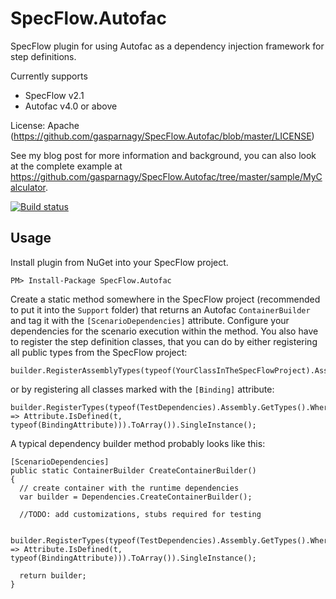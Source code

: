 # SpecFlow.Autofac
SpecFlow plugin for using Autofac as a dependency injection framework for step definitions.

Currently supports
* SpecFlow v2.1
* Autofac v4.0 or above

License: Apache (https://github.com/gasparnagy/SpecFlow.Autofac/blob/master/LICENSE)

See my blog post for more information and background, you can also look at the complete example at https://github.com/gasparnagy/SpecFlow.Autofac/tree/master/sample/MyCalculator.

[![Build status](https://ci.appveyor.com/api/projects/status/oyxln9r52x9uamim/branch/master?svg=true)](https://ci.appveyor.com/project/gasparnagy/specflow-autofac/branch/master)

## Usage

Install plugin from NuGet into your SpecFlow project.

    PM> Install-Package SpecFlow.Autofac
  
Create a static method somewhere in the SpecFlow project (recommended to put it into the `Support` folder) that returns an Autofac `ContainerBuilder` and tag it with the `[ScenarioDependencies]` attribute. Configure your dependencies for the scenario execution within the method. You also have to register the step definition classes, that you can do by either registering all public types from the SpecFlow project:

    builder.RegisterAssemblyTypes(typeof(YourClassInTheSpecFlowProject).Assembly).SingleInstance();

or by registering all classes marked with the `[Binding]` attribute:

    builder.RegisterTypes(typeof(TestDependencies).Assembly.GetTypes().Where(t => Attribute.IsDefined(t, typeof(BindingAttribute))).ToArray()).SingleInstance();

A typical dependency builder method probably looks like this:

    [ScenarioDependencies]
    public static ContainerBuilder CreateContainerBuilder()
    {
      // create container with the runtime dependencies
      var builder = Dependencies.CreateContainerBuilder();

      //TODO: add customizations, stubs required for testing

      builder.RegisterTypes(typeof(TestDependencies).Assembly.GetTypes().Where(t => Attribute.IsDefined(t, typeof(BindingAttribute))).ToArray()).SingleInstance();
      
      return builder;
    }
